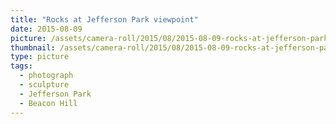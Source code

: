 ```yaml
---
title: "Rocks at Jefferson Park viewpoint"
date: 2015-08-09
picture: /assets/camera-roll/2015/08/2015-08-09-rocks-at-jefferson-park-viewpoint/20150809_195945693_iOS.jpg
thumbnail: /assets/camera-roll/2015/08/2015-08-09-rocks-at-jefferson-park-viewpoint/20150809_195945693_iOS-thumbnail.jpg
type: picture
tags:
  - photograph
  - sculpture
  - Jefferson Park
  - Beacon Hill
---
```

